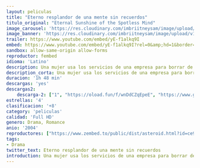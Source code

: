 ```yaml
---
layout: peliculas
title: "Eterno resplandor de una mente sin recuerdos"
titulo_original: "Eternal Sunshine of the Spotless Mind"
image_carousel: 'https://res.cloudinary.com/imbriitneysam/image/upload/v1545350205/eterno-poster-min.jpg'
image_banner: 'https://res.cloudinary.com/imbriitneysam/image/upload/v1545350205/eternal-banner-min.jpg'
trailer: https://www.youtube.com/embed/yE-f1alkq9I
embed: https://www.youtube.com/embed/yE-f1alkq9I?rel=0&amp;hd=1&border=0&wmode=opaque&enablejsapi=1&modestbranding=1&controls=1&showinfo=1
sandbox: allow-same-origin allow-forms
reproductor: fembed
idioma: 'Latino'
description: Una mujer usa los servicios de una empresa para borrar de su memoria todo recuerdo de su ex pareja. Ofendido, el hombre intenta hacer lo mismo que ella, pero el proceso no sucede según lo esperado y el protagonista debe atravesar la gigantesca marea de recuerdos de su propio cerebro para recomponer las cosas.
description_corta: Una mujer usa los servicios de una empresa para borrar de su memoria todo recuerdo de su ex pareja. Ofendido, el hombre intenta hacer lo mismo que ella, pero el proceso no sucede según lo esperado y el protagonista debe...
duracion: '1h 48 min'
descargas: 'yes'
descargas2:
    descarga-2: ["1", "https://oload.fun/f/wnDdCZqEpeE", "https://www.google.com/s2/favicons?domain=www.rapidvideo.com","RapidVideo","https://res.cloudinary.com/imbriitneysam/image/upload/v1541473684/mexico.png", "Latino", "Full HD"]
estrellas: '4'
clasificacion: '+8'
category: 'peliculas'
calidad: 'Full HD'
genero: Drama, Romance
anio: '2004'
reproductores: ["https://www.zembed.to/public/dist/asteroid.html?id=ce9897946e5b630d717baa210821e2f3&title=Eternal%20Sunshine%20of%20the%20Spotless%20Mind","https://uqload.com/embed-ug3n5o0jv561.html"]
tags:
- Drama
twitter_text: Eterno resplandor de una mente sin recuerdos
introduction: Una mujer usa los servicios de una empresa para borrar de su memoria todo recuerdo de su ex pareja. Ofendido, el hombre intenta hacer lo mismo que ella, pero el proceso no sucede según lo esperado y el protagonista debe...
---
```



 







